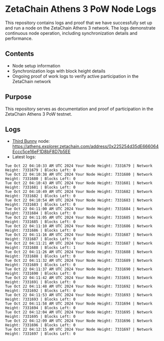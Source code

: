 # ZetaChain Athens 3 PoW Node Logs
This repository contains logs and proof that we have successfully set up and run a node on the ZetaChain Athens 3 network. The logs demonstrate continuous node operation, including synchronization details and performance.

## Contents
- Node setup information
- Synchronization logs with block height details
- Ongoing proof of work logs to verify active participation in the ZetaChain network

## Purpose
This repository serves as documentation and proof of participation in the ZetaChain Athens 3 PoW testnet.

## Logs

- [Third Bunny](https://thirdbunny.xyz/) node: https://athens.explorer.zetachain.com/address/0x225254d35dE666064Eccc5ce16eF1D8bF8D7b5EE
- Latest logs:
```
Tue Oct 22 04:10:33 AM UTC 2024 Your Node Height: 7331679 | Network Height: 7331679 | Blocks Left: 0
Tue Oct 22 04:10:38 AM UTC 2024 Your Node Height: 7331680 | Network Height: 7331680 | Blocks Left: 0
Tue Oct 22 04:10:43 AM UTC 2024 Your Node Height: 7331681 | Network Height: 7331681 | Blocks Left: 0
Tue Oct 22 04:10:49 AM UTC 2024 Your Node Height: 7331682 | Network Height: 7331682 | Blocks Left: 0
Tue Oct 22 04:10:54 AM UTC 2024 Your Node Height: 7331683 | Network Height: 7331683 | Blocks Left: 0
Tue Oct 22 04:11:00 AM UTC 2024 Your Node Height: 7331684 | Network Height: 7331684 | Blocks Left: 0
Tue Oct 22 04:11:05 AM UTC 2024 Your Node Height: 7331685 | Network Height: 7331685 | Blocks Left: 0
Tue Oct 22 04:11:10 AM UTC 2024 Your Node Height: 7331686 | Network Height: 7331686 | Blocks Left: 0
Tue Oct 22 04:11:16 AM UTC 2024 Your Node Height: 7331687 | Network Height: 7331687 | Blocks Left: 0
Tue Oct 22 04:11:21 AM UTC 2024 Your Node Height: 7331687 | Network Height: 7331688 | Blocks Left: 1
Tue Oct 22 04:11:26 AM UTC 2024 Your Node Height: 7331688 | Network Height: 7331688 | Blocks Left: 0
Tue Oct 22 04:11:32 AM UTC 2024 Your Node Height: 7331689 | Network Height: 7331689 | Blocks Left: 0
Tue Oct 22 04:11:37 AM UTC 2024 Your Node Height: 7331690 | Network Height: 7331690 | Blocks Left: 0
Tue Oct 22 04:11:42 AM UTC 2024 Your Node Height: 7331691 | Network Height: 7331691 | Blocks Left: 0
Tue Oct 22 04:11:48 AM UTC 2024 Your Node Height: 7331692 | Network Height: 7331692 | Blocks Left: 0
Tue Oct 22 04:11:53 AM UTC 2024 Your Node Height: 7331693 | Network Height: 7331693 | Blocks Left: 0
Tue Oct 22 04:11:58 AM UTC 2024 Your Node Height: 7331694 | Network Height: 7331694 | Blocks Left: 0
Tue Oct 22 04:12:04 AM UTC 2024 Your Node Height: 7331695 | Network Height: 7331695 | Blocks Left: 0
Tue Oct 22 04:12:09 AM UTC 2024 Your Node Height: 7331696 | Network Height: 7331696 | Blocks Left: 0
Tue Oct 22 04:12:15 AM UTC 2024 Your Node Height: 7331697 | Network Height: 7331697 | Blocks Left: 0
```
